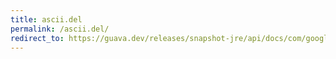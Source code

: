 ```yaml
---
title: ascii.del
permalink: /ascii.del/
redirect_to: https://guava.dev/releases/snapshot-jre/api/docs/com/google/common/base/Ascii.html#DEL
---
```

